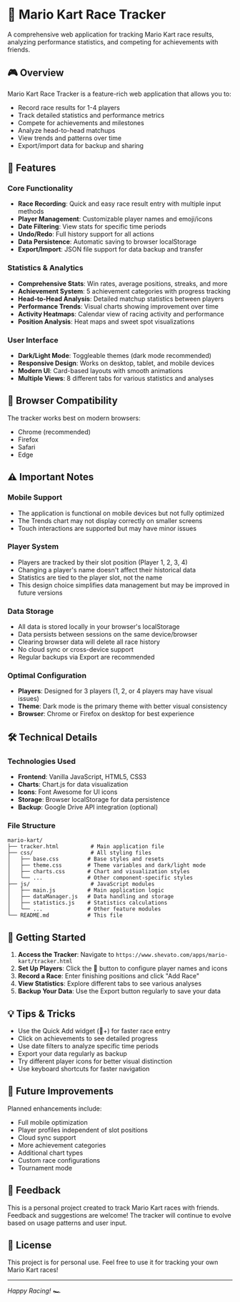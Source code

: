 # 🏁 Mario Kart Race Tracker

A comprehensive web application for tracking Mario Kart race results, analyzing performance statistics, and competing for achievements with friends.

## 🎮 Overview

Mario Kart Race Tracker is a feature-rich web application that allows you to:
- Record race results for 1-4 players
- Track detailed statistics and performance metrics
- Compete for achievements and milestones
- Analyze head-to-head matchups
- View trends and patterns over time
- Export/import data for backup and sharing

## 🚀 Features

### Core Functionality
- **Race Recording**: Quick and easy race result entry with multiple input methods
- **Player Management**: Customizable player names and emoji/icons
- **Date Filtering**: View stats for specific time periods
- **Undo/Redo**: Full history support for all actions
- **Data Persistence**: Automatic saving to browser localStorage
- **Export/Import**: JSON file support for data backup and transfer

### Statistics & Analytics
- **Comprehensive Stats**: Win rates, average positions, streaks, and more
- **Achievement System**: 5 achievement categories with progress tracking
- **Head-to-Head Analysis**: Detailed matchup statistics between players
- **Performance Trends**: Visual charts showing improvement over time
- **Activity Heatmaps**: Calendar view of racing activity and performance
- **Position Analysis**: Heat maps and sweet spot visualizations

### User Interface
- **Dark/Light Mode**: Toggleable themes (dark mode recommended)
- **Responsive Design**: Works on desktop, tablet, and mobile devices
- **Modern UI**: Card-based layouts with smooth animations
- **Multiple Views**: 8 different tabs for various statistics and analyses

## 📱 Browser Compatibility

The tracker works best on modern browsers:
- Chrome (recommended)
- Firefox
- Safari
- Edge

## ⚠️ Important Notes

### Mobile Support
- The application is functional on mobile devices but not fully optimized
- The Trends chart may not display correctly on smaller screens
- Touch interactions are supported but may have minor issues

### Player System
- Players are tracked by their slot position (Player 1, 2, 3, 4)
- Changing a player's name doesn't affect their historical data
- Statistics are tied to the player slot, not the name
- This design choice simplifies data management but may be improved in future versions

### Data Storage
- All data is stored locally in your browser's localStorage
- Data persists between sessions on the same device/browser
- Clearing browser data will delete all race history
- No cloud sync or cross-device support
- Regular backups via Export are recommended

### Optimal Configuration
- **Players**: Designed for 3 players (1, 2, or 4 players may have visual issues)
- **Theme**: Dark mode is the primary theme with better visual consistency
- **Browser**: Chrome or Firefox on desktop for best experience

## 🛠️ Technical Details

### Technologies Used
- **Frontend**: Vanilla JavaScript, HTML5, CSS3
- **Charts**: Chart.js for data visualization
- **Icons**: Font Awesome for UI icons
- **Storage**: Browser localStorage for data persistence
- **Backup**: Google Drive API integration (optional)

### File Structure
```
mario-kart/
├── tracker.html          # Main application file
├── css/                  # All styling files
│   ├── base.css         # Base styles and resets
│   ├── theme.css        # Theme variables and dark/light mode
│   ├── charts.css       # Chart and visualization styles
│   └── ...              # Other component-specific styles
├── js/                   # JavaScript modules
│   ├── main.js          # Main application logic
│   ├── dataManager.js   # Data handling and storage
│   ├── statistics.js    # Statistics calculations
│   └── ...              # Other feature modules
└── README.md            # This file
```

## 🚀 Getting Started

1. **Access the Tracker**: Navigate to `https://www.shevato.com/apps/mario-kart/tracker.html`
2. **Set Up Players**: Click the 👤 button to configure player names and icons
3. **Record a Race**: Enter finishing positions and click "Add Race"
4. **View Statistics**: Explore different tabs to see various analyses
5. **Backup Your Data**: Use the Export button regularly to save your data

## 💡 Tips & Tricks

- Use the Quick Add widget (🏁+) for faster race entry
- Click on achievements to see detailed progress
- Use date filters to analyze specific time periods
- Export your data regularly as backup
- Try different player icons for better visual distinction
- Use keyboard shortcuts for faster navigation

## 🔮 Future Improvements

Planned enhancements include:
- Full mobile optimization
- Player profiles independent of slot positions
- Cloud sync support
- More achievement categories
- Additional chart types
- Custom race configurations
- Tournament mode

## 🤝 Feedback

This is a personal project created to track Mario Kart races with friends. Feedback and suggestions are welcome! The tracker will continue to evolve based on usage patterns and user input.

## 📄 License

This project is for personal use. Feel free to use it for tracking your own Mario Kart races!

---

*Happy Racing! 🏎️*
